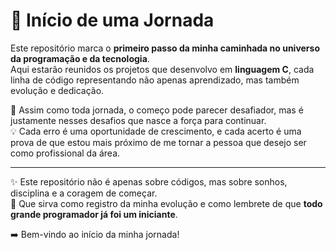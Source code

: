 # 🚀 Início de uma Jornada

Este repositório marca o **primeiro passo da minha caminhada no universo da programação e da tecnologia**.  
Aqui estarão reunidos os projetos que desenvolvo em **linguagem C**, cada linha de código representando não apenas aprendizado, mas também evolução e dedicação.

🌱 Assim como toda jornada, o começo pode parecer desafiador, mas é justamente nesses desafios que nasce a força para continuar.  
💡 Cada erro é uma oportunidade de crescimento, e cada acerto é uma prova de que estou mais próximo de me tornar a pessoa que desejo ser como profissional da área.

---

✨ Este repositório não é apenas sobre códigos, mas sobre sonhos, disciplina e a coragem de começar.  
📌 Que sirva como registro da minha evolução e como lembrete de que **todo grande programador já foi um iniciante**.  

➡️ Bem-vindo ao início da minha jornada!  
